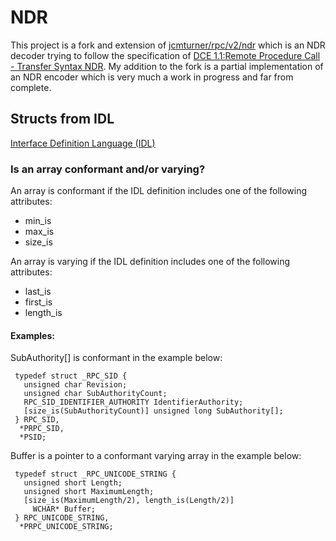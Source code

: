 # NDR
This project is a fork and extension of [jcmturner/rpc/v2/ndr](https://github.com/jcmturner/rpc)
which is an NDR decoder trying to follow the specification of
[DCE 1.1:Remote Procedure Call - Transfer Syntax NDR](https://pubs.opengroup.org/onlinepubs/9629399/chap14.htm).
My addition to the fork is a partial implementation of an NDR encoder which is
very much a work in progress and far from complete.

## Structs from IDL
[Interface Definition Language (IDL)](http://pubs.opengroup.org/onlinepubs/9629399/chap4.htm)

### Is an array conformant and/or varying?
An array is conformant if the IDL definition includes one of the following attributes:
* min_is
* max_is
* size_is

An array is varying if the IDL definition includes one of the following attributes: 
* last_is
* first_is 
* length_is

#### Examples:
SubAuthority[] is conformant in the example below:
```
 typedef struct _RPC_SID {
   unsigned char Revision;
   unsigned char SubAuthorityCount;
   RPC_SID_IDENTIFIER_AUTHORITY IdentifierAuthority;
   [size_is(SubAuthorityCount)] unsigned long SubAuthority[];
 } RPC_SID,
  *PRPC_SID,
  *PSID;
```

Buffer is a pointer to a conformant varying array in the example below:
```
 typedef struct _RPC_UNICODE_STRING {
   unsigned short Length;
   unsigned short MaximumLength;
   [size_is(MaximumLength/2), length_is(Length/2)] 
     WCHAR* Buffer;
 } RPC_UNICODE_STRING,
  *PRPC_UNICODE_STRING;
```

